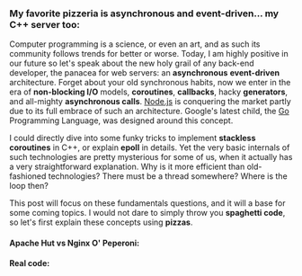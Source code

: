 ### My favorite pizzeria is asynchronous and event-driven... my C++ server too:
Computer programming is a science, or even an art, and as such its community follows trends for better or worse. Today, I am highly positive in our future so let's speak about the new holy grail of any back-end developer, the panacea for web servers: an **asynchronous** **event-driven** architecture. Forget about your old synchronous habits, now we enter in the era of **non-blocking I/O** models, **coroutines**, **callbacks**, hacky **generators**, and all-mighty **asynchronous calls**. [Node.js](https://nodejs.org/en/) is conquering the market partly due to its full embrace of such an architecture. Google's latest child, the [Go](https://golang.org/) Programming Language, was designed around this concept.

I could directly dive into some funky tricks to implement **stackless coroutines** in C++, or explain **epoll** in details. Yet the very basic internals of such technologies are pretty mysterious for some of us, when it actually has a very straightforward explanation. Why is it more efficient than old-fashioned technologies? There must be a thread somewhere? Where is the loop then?

This post will focus on these fundamentals questions, and it will a base for some coming topics. I would not dare to simply throw you **spaghetti code**, so let's first explain these concepts using **pizzas**.

#### **Apache Hut** vs Nginx O' Peperoni:

#### Real code:
